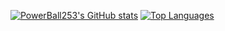 [![PowerBall253's GitHub stats](https://github-readme-stats.vercel.app/api?username=PowerBall253)](https://github.com/anuraghazra/github-readme-stats)
[![Top Languages](https://github-readme-stats.vercel.app/api/top-langs/?username=PowerBall253)](https://github.com/anuraghazra/github-readme-stats)
